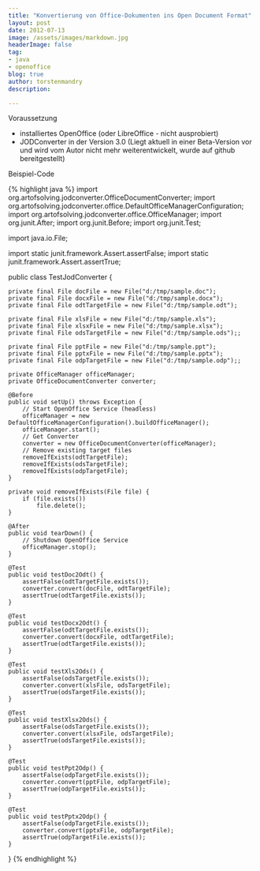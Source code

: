 ```yaml
---
title: "Konvertierung von Office-Dokumenten ins Open Document Format"
layout: post
date: 2012-07-13
image: /assets/images/markdown.jpg
headerImage: false
tag:
- java
- openoffice
blog: true
author: torstenmandry
description:  

---
```


Voraussetzung

* installiertes OpenOffice (oder LibreOffice - nicht ausprobiert)
* JODConverter in der Version 3.0 (Liegt aktuell in einer Beta-Version vor und wird vom Autor nicht mehr weiterentwickelt, wurde auf github bereitgestellt)

Beispiel-Code

{% highlight java %}
import org.artofsolving.jodconverter.OfficeDocumentConverter;
import org.artofsolving.jodconverter.office.DefaultOfficeManagerConfiguration;
import org.artofsolving.jodconverter.office.OfficeManager;
import org.junit.After;
import org.junit.Before;
import org.junit.Test;
 
import java.io.File;
 
import static junit.framework.Assert.assertFalse;
import static junit.framework.Assert.assertTrue;
 
public class TestJodConverter {
 
    private final File docFile = new File("d:/tmp/sample.doc");
    private final File docxFile = new File("d:/tmp/sample.docx");
    private final File odtTargetFile = new File("d:/tmp/sample.odt");
 
    private final File xlsFile = new File("d:/tmp/sample.xls");
    private final File xlsxFile = new File("d:/tmp/sample.xlsx");
    private final File odsTargetFile = new File("d:/tmp/sample.ods");;
 
    private final File pptFile = new File("d:/tmp/sample.ppt");
    private final File pptxFile = new File("d:/tmp/sample.pptx");
    private final File odpTargetFile = new File("d:/tmp/sample.odp");;
 
    private OfficeManager officeManager;
    private OfficeDocumentConverter converter;
 
    @Before
    public void setUp() throws Exception {
        // Start OpenOffice Service (headless)
        officeManager = new DefaultOfficeManagerConfiguration().buildOfficeManager();
        officeManager.start();
        // Get Converter
        converter = new OfficeDocumentConverter(officeManager);
        // Remove existing target files
        removeIfExists(odtTargetFile);
        removeIfExists(odsTargetFile);
        removeIfExists(odpTargetFile);
    }
 
    private void removeIfExists(File file) {
        if (file.exists())
            file.delete();
    }
 
    @After
    public void tearDown() {
        // Shutdown OpenOffice Service
        officeManager.stop();
    }
 
    @Test
    public void testDoc2Odt() {
        assertFalse(odtTargetFile.exists());
        converter.convert(docFile, odtTargetFile);
        assertTrue(odtTargetFile.exists());
    }
 
    @Test
    public void testDocx2Odt() {
        assertFalse(odtTargetFile.exists());
        converter.convert(docxFile, odtTargetFile);
        assertTrue(odtTargetFile.exists());
    }
 
    @Test
    public void testXls2Ods() {
        assertFalse(odsTargetFile.exists());
        converter.convert(xlsFile, odsTargetFile);
        assertTrue(odsTargetFile.exists());
    }
 
    @Test
    public void testXlsx2Ods() {
        assertFalse(odsTargetFile.exists());
        converter.convert(xlsxFile, odsTargetFile);
        assertTrue(odsTargetFile.exists());
    }
 
    @Test
    public void testPpt2Odp() {
        assertFalse(odpTargetFile.exists());
        converter.convert(pptFile, odpTargetFile);
        assertTrue(odpTargetFile.exists());
    }
 
    @Test
    public void testPptx2Odp() {
        assertFalse(odpTargetFile.exists());
        converter.convert(pptxFile, odpTargetFile);
        assertTrue(odpTargetFile.exists());
    }
}
{% endhighlight %}
